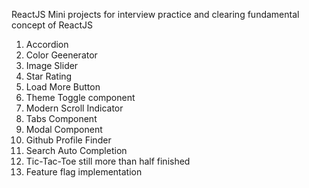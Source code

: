 ReactJS Mini projects for interview practice and clearing fundamental concept of ReactJS
1. Accordion
2. Color Geenerator
3. Image Slider
4. Star Rating
5. Load More Button
6. Theme Toggle component
7. Modern Scroll Indicator
8. Tabs Component
9. Modal Component
10. Github Profile Finder
11. Search Auto Completion
12. Tic-Tac-Toe still more than half finished
13. Feature flag implementation
